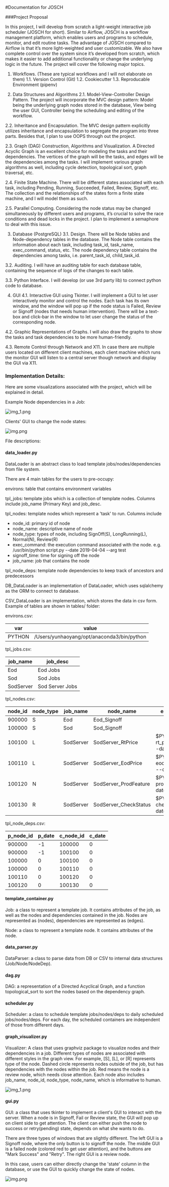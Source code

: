 #Documentation for JOSCH

###Project Proposal

In this project, I will develop from scratch a light-weight interactive job scheduler (JOSCH for short). Similar to Airflow, JOSCH is a workflow management platform, which enables users and programs to schedule, monitor, and edit routine tasks. The advantage of JOSCH compared to Airflow is that it’s more light-weighted and user customizable. We also have complete control over the system since it’s developed from scratch, which makes it easier to add additional functionality or change the underlying logic in the future. The project will cover the following major topics.

1. Workflows. (These are typical workflows and I will not elaborate on them)
1.1. Version Control (Git)
1.2. Cookiecutter
1.3. Reproducable Environment (pipenv)

2. Data Structures and Algorithms
2.1. Model-View-Controller Design Pattern. The project will incorporate the MVC design pattern: Model being the underlying graph nodes stored in the database, View being the user GUI, Controller being the scheduling and editing of the workflow. 

2.2. Inheritance and Encapsulation. The MVC design pattern explicitly utilizes inheritance and encapsulation to segregate the program into three parts. Besides that, I plan to use OOPS through out the project.

2.3. Graph (DAG) Construction, Algorithms and Visualization. A Directed Acyclic Graph is an excellent choice for modeling the tasks and their dependencies. The vertices of the graph will be the tasks, and edges will be the dependencies among the tasks. I will implement various graph algorithms as well, including cycle detection, topological sort, graph traversal, etc.

2.4. Finite State Machine. There will be different states associated with each task, including Pending, Running, Succeeded, Failed, Review, Signoff, etc. The collection and the relationships of the states form a finite state machine, and I will model them as such.

2.5. Parallel Computing. Considering the node status may be changed simultaneously by different users and programs, it’s crucial to solve the race conditions and dead locks in the project. I plan to implement a semaphore to deal with this issue. 

3. Database (PostgreSQL)
3.1. Design. There will be Node tables and Node-dependency tables in the database. The Node table contains the information about each task, including task_id, task_name, exec_command, status, etc. The node dependency table contains the dependencies among tasks, i.e. parent_task_id, child_task_id. 

3.2. Auditing. I will have an auditing table for each database table, containing the sequence of logs of the changes to each table.

3.3. Python Interface. I will develop (or use 3rd party lib) to connect python code to database.

4. GUI
4.1. Interactive GUI using Tkinter. I will implement a GUI to let user interactively monitor and control the nodes. Each task has its own window, and the window will pop up if the node status is Failed, Review or Signoff (nodes that needs human intervention). There will be a text-box and click-bar in the window to let user change the status of the corresponding node. 

4.2. Graphic Representations of Graphs. I will also draw the graphs to show the tasks and task dependencies to be more human-friendly. 

4.3. Remote Control through Network and X11. In case there are multiple users located on different client machines, each client machine which runs the monitor GUI will listen to a central server though network and display the GUI via X11.

### Implementation Details:

Here are some visualizations associated with the project, which will be explained in detail.

Example Node dependencies in a Job:

![img_1.png](img_1.png)

Clients' GUI to change the node states: 

![img.png](img.png)

File descriptions:

#### data_loader.py
DataLoader is an abstract class to load template jobs/nodes/dependencies from file system.

There are 4 main tables for the users to pre-occupy:

environs: table that contains environment variables

tpl_jobs: template jobs which is a collection of template nodes. Columns include job_name (Primary Key) and job_desc.

tpl_nodes: template nodes which represent a 'task' to run. Columns include 

- node_id: primary id of node
- node_name: descriptive name of node
- node_type: types of node, including SignOff(S), LongRunning(L), Normal(N), Review(R)
- exec_command: the execution command associated with the node. e.g. /usr/bin/python script.py --date 2019-04-04 --arg test
- signoff_time: time for signing off the node
- job_name: job that contains the node

tpl_node_deps: template node dependencies to keep track of ancestors and predecessors

DB_DataLoader is an implementation of DataLoader, which uses sqlalchemy as the ORM to connect to database.

CSV_DataLoader is an implementation, which stores the data in csv form. Example of tables are shown in tables/ folder:

environs.csv:

|var|value|
| ----------- | ----------- |
|PYTHON|/Users/yunhaoyang/opt/anaconda3/bin/python

tpl_jobs.csv:

|job_name|job_desc|
| ----------- | ----------- |
|Eod|Eod Jobs
|Sod|Sod Jobs
|SodServer|Sod Server Jobs

tpl_nodes.csv:

|node_id|node_type|job_name|node_name|exec_command|signoff_time|
| ----- | ------- | ------ | ------- | ---------- | -----------|
900000|S|Eod|Eod_Signoff| |15:30:00
100000|S|Sod|Sod_Signoff| |06:30:00
100100|L|SodServer|SodServer_RtPrice|$PYTHON rt_price_server.py --date $DATE|
100110|L|SodServer|SodServer_EodPrice|$PYTHON eod_price_server.py --date $DATE|
100120|N|SodServer|SodServer_ProdFeature|$PYTHON prod_feature.py --date $DATE|
100130|R|SodServer|SodServer_CheckStatus|$PYTHON check_status.py --date $DATE|

tpl_node_deps.csv:

|p_node_id|p_date|c_node_id|c_date
| ----- | ------- | ------ | ---- |
900000|-1|100000|0
900000|-1|100100|0
100000|0|100100|0
100000|0|100110|0
100110|0|100120|0
100120|0|100130|0

#### template_container.py

Job: a class to represent a template job. It contains attributes of the job, as well as the nodes and 
dependencies contained in the job. Nodes are represented as (nodes), dependencies are represented as (edges).

Node: a class to represent a template node. It contains attributes of the node.


#### data_parser.py

DataParser: a class to parse data from DB or CSV to internal data structures (Job/Node/NodeDep). 

#### dag.py

DAG: a representation of a Directed Acyclical Graph, and a function topological_sort to sort the nodes 
based on the dependency graph.

#### scheduler.py

Scheduler: a class to schedule template jobs/nodes/deps to daily scheduled jobs/nodes/deps. For each day,
the scheduled containers are independent of those from different days.


#### graph_visualizer.py

Visualizer: A class that uses graphviz package to visualize nodes and their dependencies in a job. 
Different types of nodes are associated with different styles in the graph view. For example, [S], [L], or [R] 
represents type of the node. Dashed circle represents nodes outside of the job, but has dependencies with the nodes
within the job. Red means the node is a review node, which needs close attention. Each node also includes
job_name, node_id, node_type, node_name, which is informative to human.

![img_1.png](img_1.png)


#### gui.py

GUI: a class that uses tkinter to implement a client's GUI to interact with the server.
When a node is in Signoff, Fail or Review state, the GUI will pop up on client side to get attention.
The client can either push the node to success or retry(pending) state, depends on what she wants to do.

There are three types of windows that are slightly different. The left GUI is a Signoff node, where the only
button is to signoff the node. The middle GUI is a failed node (colored red to get user attention), and the 
buttons are "Mark Success" and "Retry". The right GUI is a review node.

In this case, users can either directly change the 'state' column in the database, or use the GUI to
quickly change the state of nodes.

![img.png](img.png)

